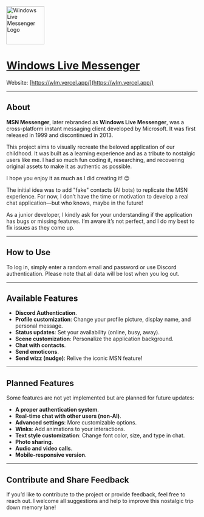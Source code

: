<img src="https://cdn1.iconfinder.com/data/icons/fs-icons-ubuntu-by-franksouza-/512/wlm_protocol.png" alt="Windows Live Messenger Logo" width="100" height="100">

# [Windows Live Messenger](https://wlm.vercel.app/)

Website: [https://wlm.vercel.app/](https://wlm.vercel.app/)

---

## About

**MSN Messenger**, later rebranded as **Windows Live Messenger**, was a cross-platform instant messaging client developed by Microsoft. It was first released in 1999 and discontinued in 2013.  

This project aims to visually recreate the beloved application of our childhood. It was built as a learning experience and as a tribute to nostalgic users like me. I had so much fun coding it, researching, and recovering original assets to make it as authentic as possible.  

I hope you enjoy it as much as I did creating it! 😊  

The initial idea was to add "fake" contacts (AI bots) to replicate the MSN experience. For now, I don’t have the time or motivation to develop a real chat application—but who knows, maybe in the future!  

As a junior developer, I kindly ask for your understanding if the application has bugs or missing features. I’m aware it’s not perfect, and I do my best to fix issues as they come up.  

---

## How to Use  

To log in, simply enter a random email and password or use Discord authentication. Please note that all data will be lost when you log out.  

---

## Available Features  

- **Discord Authentication**.  
- **Profile customization**: Change your profile picture, display name, and personal message.  
- **Status updates**: Set your availability (online, busy, away).  
- **Scene customization**: Personalize the application background.  
- **Chat with contacts**.  
- **Send emoticons**.  
- **Send wizz (nudge)**: Relive the iconic MSN feature!  

---

## Planned Features  

Some features are not yet implemented but are planned for future updates:  

- **A proper authentication system**.  
- **Real-time chat with other users (non-AI)**.  
- **Advanced settings**: More customizable options.  
- **Winks**: Add animations to your interactions.  
- **Text style customization**: Change font color, size, and type in chat.  
- **Photo sharing**.  
- **Audio and video calls**.  
- **Mobile-responsive version**.  

---

## Contribute and Share Feedback  

If you’d like to contribute to the project or provide feedback, feel free to reach out. I welcome all suggestions and help to improve this nostalgic trip down memory lane!  
